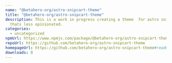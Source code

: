 ```yaml
---
name: "@betahero-org/astro-snipcart-theme"
title: "@betahero-org/astro-snipcart-theme"
description: This is a work in progress creating a theme  for astro snipcart
  thats less opinionated.
categories:
  - uncategorized
npmUrl: https://www.npmjs.com/package/@betahero-org/astro-snipcart-theme
repoUrl: https://github.com/betahero-org/astro-snipcart-theme
homepageUrl: https://github.com/betahero-org/astro-snipcart-theme#readme
downloads: 8
---
```

